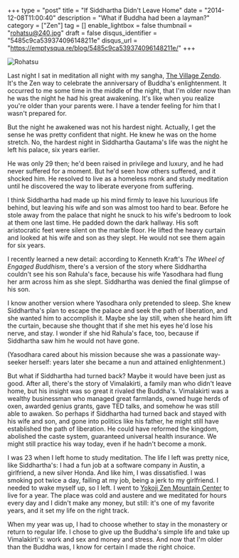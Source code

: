 +++
type = "post"
title = "If Siddhartha Didn't Leave Home"
date = "2014-12-08T11:00:40"
description = "What if Buddha had been a layman?"
category = ["Zen"]
tag = []
enable_lightbox = false
thumbnail = "rohatsu@240.jpg"
draft = false
disqus_identifier = "5485c9ca539374096148211e"
disqus_url = "https://emptysqua.re/blog/5485c9ca539374096148211e/"
+++

<p><img style="display:block; margin-left:auto; margin-right:auto;" src="rohatsu.jpg" alt="Rohatsu" title="Rohatsu" /></p>
<p>Last night I sat in meditation all night with my sangha, <a href="http://villagezendo.org/">The Village Zendo</a>. It's the Zen way to celebrate the anniversary of Buddha's enlightenment. It occurred to me some time in the middle of the night, that I'm older now than he was the night he had his great awakening. It's like when you realize you're older than your parents were. I have a tender feeling for him that I wasn't prepared for.</p>
<p>But the night he awakened was not his hardest night. Actually, I get the sense he was pretty confident that night. He knew he was on the home stretch. No, the hardest night in Siddhartha Gautama's life was the night he left his palace, six years earlier.</p>
<p>He was only 29 then; he'd been raised in privilege and luxury, and he had never suffered for a moment. But he'd seen how others suffered, and it shocked him. He resolved to live as a homeless monk and study meditation until he discovered the way to liberate everyone from suffering.</p>
<p>I think Siddhartha had made up his mind firmly to leave his luxurious life behind, but leaving his wife and son was almost too hard to bear. Before he stole away from the palace that night he snuck to his wife's bedroom to look at them one last time. He padded down the dark hallway. His soft aristocratic feet were silent on the marble floor. He lifted the heavy curtain and looked at his wife and son as they slept. He would not see them again for six years.</p>
<p>I recently learned a new detail: according to Kenneth Kraft's <em>The Wheel of Engaged Buddhism</em>, there's a version of the story where Siddhartha couldn't see his son Rahula's face, because his wife Yasodhara had flung her arm across him as she slept. Siddhartha was denied the final glimpse of his son.</p>
<p>I know another version where Yasodhara only pretended to sleep. She knew Siddhartha's plan to escape the palace and seek the path of liberation, and she wanted him to accomplish it. Maybe she lay still, when she heard him lift the curtain, because she thought that if she met his eyes he'd lose his nerve, and stay. I wonder if she hid Rahula's face, too, because if Siddhartha saw him he would not have gone.</p>
<p>(Yasodhara cared about his mission because she was a passionate way-seeker herself: years later she became a nun and attained enlightenment.)</p>
<p>But what if Siddhartha had turned back? Maybe it would have been just as good. After all, there's the story of Vimalakirti, a family man who didn't leave home, but his insight was so great it rivaled the Buddha's. Vimalakirti was a wealthy businessman who managed great farmlands, owned huge herds of oxen, awarded genius grants, gave TED talks, and somehow he was still able to awaken. So perhaps if Siddhartha had turned back and stayed with his wife and son, and gone into politics like his father, he might still have established the path of liberation. He could have reformed the kingdom, abolished the caste system, guaranteed universal health insurance. We might still practice his way today, even if he hadn't become a monk.</p>
<p>I was 23 when I left home to study meditation. The life I left was pretty nice, like Siddhartha's: I had a fun job at a software company in Austin, a girlfriend, a new silver Honda. And like him, I was dissatisfied. I was smoking pot twice a day, failing at my job, being a jerk to my girlfriend. I needed to wake myself up, so I left. I went to <a href="http://zmc.org/">Yokoji Zen Mountain Center</a> to live for a year. The place was cold and austere and we meditated for hours every day and I didn't make any money, but still: it's one of my favorite years, and it set my life on the right track.</p>
<p>When my year was up, I had to choose whether to stay in the monastery or return to regular life. I chose to give up the Buddha's simple life and take up Vimalakirti's: work and sex and money and stress. And now that I'm older than the Buddha was, I know for certain I made the right choice.</p>
